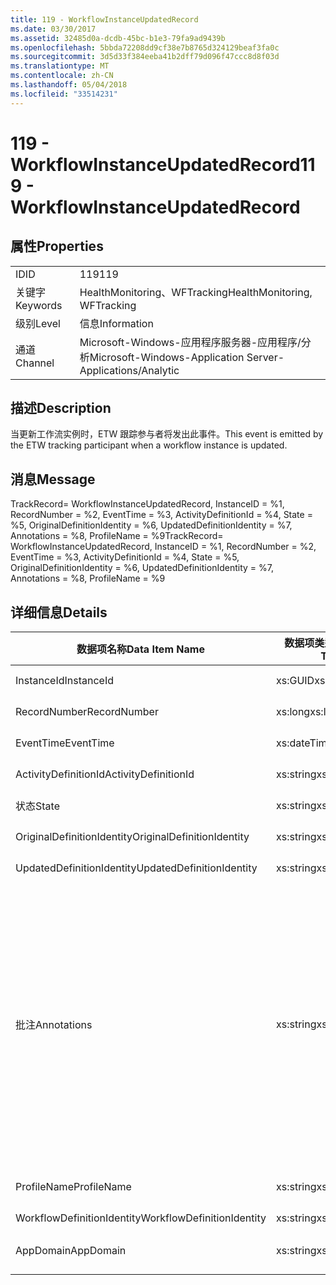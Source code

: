 ```yaml
---
title: 119 - WorkflowInstanceUpdatedRecord
ms.date: 03/30/2017
ms.assetid: 32485d0a-dcdb-45bc-b1e3-79fa9ad9439b
ms.openlocfilehash: 5bbda72208dd9cf38e7b8765d324129beaf3fa0c
ms.sourcegitcommit: 3d5d33f384eeba41b2dff79d096f47ccc8d8f03d
ms.translationtype: MT
ms.contentlocale: zh-CN
ms.lasthandoff: 05/04/2018
ms.locfileid: "33514231"
---
```

# <a name="119---workflowinstanceupdatedrecord"></a><span data-ttu-id="77722-102">119 - WorkflowInstanceUpdatedRecord</span><span class="sxs-lookup"><span data-stu-id="77722-102">119 - WorkflowInstanceUpdatedRecord</span></span>
## <a name="properties"></a><span data-ttu-id="77722-103">属性</span><span class="sxs-lookup"><span data-stu-id="77722-103">Properties</span></span>  
  
|||  
|-|-|  
|<span data-ttu-id="77722-104">ID</span><span class="sxs-lookup"><span data-stu-id="77722-104">ID</span></span>|<span data-ttu-id="77722-105">119</span><span class="sxs-lookup"><span data-stu-id="77722-105">119</span></span>|  
|<span data-ttu-id="77722-106">关键字</span><span class="sxs-lookup"><span data-stu-id="77722-106">Keywords</span></span>|<span data-ttu-id="77722-107">HealthMonitoring、WFTracking</span><span class="sxs-lookup"><span data-stu-id="77722-107">HealthMonitoring, WFTracking</span></span>|  
|<span data-ttu-id="77722-108">级别</span><span class="sxs-lookup"><span data-stu-id="77722-108">Level</span></span>|<span data-ttu-id="77722-109">信息</span><span class="sxs-lookup"><span data-stu-id="77722-109">Information</span></span>|  
|<span data-ttu-id="77722-110">通道</span><span class="sxs-lookup"><span data-stu-id="77722-110">Channel</span></span>|<span data-ttu-id="77722-111">Microsoft-Windows-应用程序服务器-应用程序/分析</span><span class="sxs-lookup"><span data-stu-id="77722-111">Microsoft-Windows-Application Server-Applications/Analytic</span></span>|  
  
## <a name="description"></a><span data-ttu-id="77722-112">描述</span><span class="sxs-lookup"><span data-stu-id="77722-112">Description</span></span>  
 <span data-ttu-id="77722-113">当更新工作流实例时，ETW 跟踪参与者将发出此事件。</span><span class="sxs-lookup"><span data-stu-id="77722-113">This event is emitted by the ETW tracking participant when a workflow instance is updated.</span></span>  
  
## <a name="message"></a><span data-ttu-id="77722-114">消息</span><span class="sxs-lookup"><span data-stu-id="77722-114">Message</span></span>  
 <span data-ttu-id="77722-115">TrackRecord= WorkflowInstanceUpdatedRecord, InstanceID = %1, RecordNumber = %2, EventTime = %3, ActivityDefinitionId = %4, State = %5, OriginalDefinitionIdentity = %6, UpdatedDefinitionIdentity = %7, Annotations = %8, ProfileName = %9</span><span class="sxs-lookup"><span data-stu-id="77722-115">TrackRecord= WorkflowInstanceUpdatedRecord, InstanceID = %1, RecordNumber = %2, EventTime = %3, ActivityDefinitionId = %4, State = %5, OriginalDefinitionIdentity = %6, UpdatedDefinitionIdentity = %7, Annotations = %8, ProfileName = %9</span></span>  
  
## <a name="details"></a><span data-ttu-id="77722-116">详细信息</span><span class="sxs-lookup"><span data-stu-id="77722-116">Details</span></span>  
  
|<span data-ttu-id="77722-117">数据项名称</span><span class="sxs-lookup"><span data-stu-id="77722-117">Data Item Name</span></span>|<span data-ttu-id="77722-118">数据项类型</span><span class="sxs-lookup"><span data-stu-id="77722-118">Data Item Type</span></span>|<span data-ttu-id="77722-119">描述</span><span class="sxs-lookup"><span data-stu-id="77722-119">Description</span></span>|  
|--------------------|--------------------|-----------------|  
|<span data-ttu-id="77722-120">InstanceId</span><span class="sxs-lookup"><span data-stu-id="77722-120">InstanceId</span></span>|<span data-ttu-id="77722-121">xs:GUID</span><span class="sxs-lookup"><span data-stu-id="77722-121">xs:GUID</span></span>|<span data-ttu-id="77722-122">工作流的实例 ID</span><span class="sxs-lookup"><span data-stu-id="77722-122">The instance id for the workflow</span></span>|  
|<span data-ttu-id="77722-123">RecordNumber</span><span class="sxs-lookup"><span data-stu-id="77722-123">RecordNumber</span></span>|<span data-ttu-id="77722-124">xs:long</span><span class="sxs-lookup"><span data-stu-id="77722-124">xs:long</span></span>|<span data-ttu-id="77722-125">发出的记录的序列号</span><span class="sxs-lookup"><span data-stu-id="77722-125">The sequence number of the emitted record</span></span>|  
|<span data-ttu-id="77722-126">EventTime</span><span class="sxs-lookup"><span data-stu-id="77722-126">EventTime</span></span>|<span data-ttu-id="77722-127">xs:dateTime</span><span class="sxs-lookup"><span data-stu-id="77722-127">xs:dateTime</span></span>|<span data-ttu-id="77722-128">发出该事件时的 UTC 时间</span><span class="sxs-lookup"><span data-stu-id="77722-128">The time in UTC when the event was emitted</span></span>|  
|<span data-ttu-id="77722-129">ActivityDefinitionId</span><span class="sxs-lookup"><span data-stu-id="77722-129">ActivityDefinitionId</span></span>|<span data-ttu-id="77722-130">xs:string</span><span class="sxs-lookup"><span data-stu-id="77722-130">xs:string</span></span>|<span data-ttu-id="77722-131">工作流中根活动的名称</span><span class="sxs-lookup"><span data-stu-id="77722-131">The name of the root activity in the workflow</span></span>|  
|<span data-ttu-id="77722-132">状态</span><span class="sxs-lookup"><span data-stu-id="77722-132">State</span></span>|<span data-ttu-id="77722-133">xs:string</span><span class="sxs-lookup"><span data-stu-id="77722-133">xs:string</span></span>|<span data-ttu-id="77722-134">工作流的当前状态。</span><span class="sxs-lookup"><span data-stu-id="77722-134">The current state of the Workflow.</span></span>|  
|<span data-ttu-id="77722-135">OriginalDefinitionIdentity</span><span class="sxs-lookup"><span data-stu-id="77722-135">OriginalDefinitionIdentity</span></span>|<span data-ttu-id="77722-136">xs:string</span><span class="sxs-lookup"><span data-stu-id="77722-136">xs:string</span></span>|<span data-ttu-id="77722-137">原始工作流定义 ID</span><span class="sxs-lookup"><span data-stu-id="77722-137">The original workflow definition id</span></span>|  
|<span data-ttu-id="77722-138">UpdatedDefinitionIdentity</span><span class="sxs-lookup"><span data-stu-id="77722-138">UpdatedDefinitionIdentity</span></span>|<span data-ttu-id="77722-139">xs:string</span><span class="sxs-lookup"><span data-stu-id="77722-139">xs:string</span></span>|<span data-ttu-id="77722-140">已更新的工作流定义 ID</span><span class="sxs-lookup"><span data-stu-id="77722-140">The updated workflow definition id</span></span>|  
|<span data-ttu-id="77722-141">批注</span><span class="sxs-lookup"><span data-stu-id="77722-141">Annotations</span></span>|<span data-ttu-id="77722-142">xs:string</span><span class="sxs-lookup"><span data-stu-id="77722-142">xs:string</span></span>|<span data-ttu-id="77722-143">已添加到此事件中的批注。</span><span class="sxs-lookup"><span data-stu-id="77722-143">The annotations that were added to this event.</span></span> <span data-ttu-id="77722-144">这些值存储在一个 xml 元素中格式\<项 >\<项名称 ="annotationName"type ="> annotationValue\</项 > \< /i >。</span><span class="sxs-lookup"><span data-stu-id="77722-144">The values are stored in an xml element in the format \<items>\< item name = "annotationName" type="System.String">annotationValue\</item>\</items>.</span></span> <span data-ttu-id="77722-145">如果不指定任何批注，则该字符串包含\<项 / >。</span><span class="sxs-lookup"><span data-stu-id="77722-145">If no annotations are specified then the string contains \<items/>.</span></span> <span data-ttu-id="77722-146">ETW 事件大小受到 ETW 缓冲区大小或 ETW 事件最大负载的限制。</span><span class="sxs-lookup"><span data-stu-id="77722-146">The ETW event size is limited by the ETW buffer size or the max payload for an ETW event.</span></span> <span data-ttu-id="77722-147">如果事件大小超出 ETW 限制，则通过丢弃批注并将批注值与截断事件\<项 >... \< /i >。</span><span class="sxs-lookup"><span data-stu-id="77722-147">If the size of the event exceeds the ETW limits, then the event is truncated by dropping the annotations and replacing the annotation value with \<items>...\</items>.</span></span>|  
|<span data-ttu-id="77722-148">ProfileName</span><span class="sxs-lookup"><span data-stu-id="77722-148">ProfileName</span></span>|<span data-ttu-id="77722-149">xs:string</span><span class="sxs-lookup"><span data-stu-id="77722-149">xs:string</span></span>|<span data-ttu-id="77722-150">导致发出此事件的跟踪配置文件的名称</span><span class="sxs-lookup"><span data-stu-id="77722-150">The name or the tracking profile that resulted in this event being emitted</span></span>|  
|<span data-ttu-id="77722-151">WorkflowDefinitionIdentity</span><span class="sxs-lookup"><span data-stu-id="77722-151">WorkflowDefinitionIdentity</span></span>|<span data-ttu-id="77722-152">xs:string</span><span class="sxs-lookup"><span data-stu-id="77722-152">xs:string</span></span>|<span data-ttu-id="77722-153">工作流定义 ID</span><span class="sxs-lookup"><span data-stu-id="77722-153">The workflow definition id</span></span>|  
|<span data-ttu-id="77722-154">AppDomain</span><span class="sxs-lookup"><span data-stu-id="77722-154">AppDomain</span></span>|<span data-ttu-id="77722-155">xs:string</span><span class="sxs-lookup"><span data-stu-id="77722-155">xs:string</span></span>|<span data-ttu-id="77722-156">由 AppDomain.CurrentDomain.FriendlyName 返回的字符串。</span><span class="sxs-lookup"><span data-stu-id="77722-156">The string returned by AppDomain.CurrentDomain.FriendlyName.</span></span>|

